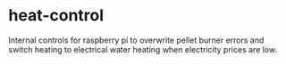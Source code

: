 # heat-control
Internal controls for raspberry pi to overwrite pellet burner errors and switch heating to electrical water heating when electricity prices are low.
